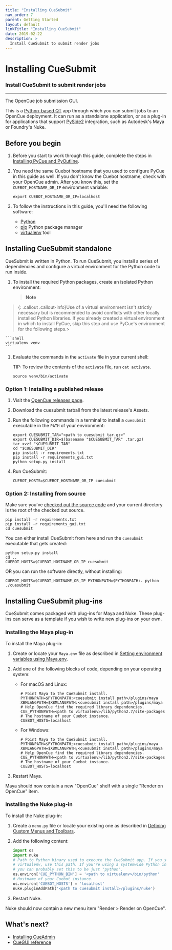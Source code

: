 ```yaml
---
title: "Installing CueSubmit"
nav_order: 7
parent: Getting Started
layout: default
linkTitle: "Installing CueSubmit"
date: 2019-02-22
description: >
  Install CueSubmit to submit render jobs
---
```


# Installing CueSubmit

### Install CueSubmit to submit render jobs

---

The OpenCue job submission GUI.

This is a [Python-based QT](https://www.qt.io/qt-for-python) app through which
you can submit jobs to an OpenCue deployment. It can run as a standalone
application, or as a plug-in for applications that support
[PySide2](https://pypi.org/project/PySide2/) integration, such as Autodesk's
Maya or Foundry's Nuke.

## Before you begin

1.  Before you start to work through this guide, complete the steps in
    [Installing PyCue and PyOutline](/docs/getting-started/installing-pycue-and-pyoutline).

1.  You need the same Cuebot hostname that you used to configure PyCue in this
    guide as well. If you don't know the Cuebot hostname, check with your
    OpenCue admin. After you know this, set the `CUEBOT_HOSTNAME_OR_IP`
    environment variable:

    ```shell
    export CUEBOT_HOSTNAME_OR_IP=localhost
    ```

1.  To follow the instructions in this guide, you'll need the following
    software:

    *   [Python](https://www.python.org/)
    *   [pip](https://pypi.org/project/pip/) Python package manager
    *   [virtualenv](https://pypi.org/project/virtualenv/) tool

## Installing CueSubmit standalone

CueSubmit is written in Python. To run CueSubmit, you install a series of
dependencies and configure a virtual environment for the Python code to run
inside.

1.  To install the required Python packages, create an isolated Python
    environment:

    > **Note**
> {: .callout .callout-info}Use of a virtual environment isn't
    strictly necessary but is recommended to avoid conflicts with other
    locally installed Python libraries. If you already created a virtual
    environment in which to install PyCue, skip this step and use PyCue's
    environment for the following steps.>

    ```shell
    virtualenv venv
    ```

1.  Evaluate the commands in the `activate` file in your current shell:

    TIP: To review the contents of the `activate` file, run `cat activate`.

    ```shell
    source venv/bin/activate
    ```

### Option 1: Installing a published release

1.  Visit the
    [OpenCue releases page](https://github.com/AcademySoftwareFoundation/OpenCue/releases).

1.  Download the cuesubmit tarball from the latest release's Assets.

1.  Run the following commands in a terminal to install a `cuesubmit` executable
    in the `PATH` of your environment:

    ```shell
    export CUESUBMIT_TAR="<path to cuesubmit tar.gz>"
    export CUESUBMIT_DIR=$(basename "$CUESUBMIT_TAR" .tar.gz)
    tar xvzf "$CUESUBMIT_TAR"
    cd "$CUESUBMIT_DIR"
    pip install -r requirements.txt
    pip install -r requirements_gui.txt
    python setup.py install
    ```

1.  Run CueSubmit:

    ```shell
    CUEBOT_HOSTS=$CUEBOT_HOSTNAME_OR_IP cuesubmit
    ```

### Option 2: Installing from source

Make sure you've
[checked out the source code](/docs/getting-started/checking-out-the-source-code)
and your current directory is the root of the checked out source.

```shell
pip install -r requirements.txt
pip install -r requirements_gui.txt
cd cuesubmit
```

You can either install CueSubmit from here and run the `cuesubmit` executable
that gets created:

```shell
python setup.py install
cd ..
CUEBOT_HOSTS=$CUEBOT_HOSTNAME_OR_IP cuesubmit
```

OR you can run the software directly, without installing:

```shell
CUEBOT_HOSTS=$CUEBOT_HOSTNAME_OR_IP PYTHONPATH=$PYTHONPATH:. python ./cuesubmit
```

## Installing CueSubmit plug-ins

CueSubmit comes packaged with plug-ins for Maya and Nuke. These plug-ins can
serve as a template if you wish to write new plug-ins on your own.

### Installing the Maya plug-in

To install the Maya plug-in:

1.  Create or locate your `Maya.env` file as described in
    [Setting environment variables using Maya.env](https://knowledge.autodesk.com/support/maya/learn-explore/caas/CloudHelp/cloudhelp/2018/ENU/Maya-EnvVar/files/GUID-8EFB1AC1-ED7D-4099-9EEE-624097872C04-htm.html).

1.  Add one of the following blocks of code, depending on your operating system:

    - For macOS and Linux:
    
      ```shell
      # Point Maya to the CueSubmit install.
      PYTHONPATH=$PYTHONPATH:<cuesubmit install path>/plugins/maya
      XBMLANGPATH=$XBMLANGPATH:<cuesubmit install path>/plugins/maya
      # Help OpenCue find the required library dependencies.
      CUE_PYTHONPATH=<path to virtualenv>/lib/python2.7/site-packages
      # The hostname of your Cuebot instance.
      CUEBOT_HOSTS=localhost
      ```

    - For Windows:

      ```shell
      # Point Maya to the CueSubmit install.
      PYTHONPATH=$PYTHONPATH;<cuesubmit install path>/plugins/maya
      XBMLANGPATH=$XBMLANGPATH;<cuesubmit install path>/plugins/maya
      # Help OpenCue find the required library dependencies.
      CUE_PYTHONPATH=<path to virtualenv>/lib/python2.7/site-packages
      # The hostname of your Cuebot instance.
      CUEBOT_HOSTS=localhost
      ```

1.  Restart Maya.

Maya should now contain a new "OpenCue" shelf with a single "Render on OpenCue"
item.

### Installing the Nuke plug-in

To install the Nuke plug-in:

1.  Create a `menu.py` file or locate your existing one as described in
    [Defining Custom Menus and Toolbars](https://learn.foundry.com/nuke/content/comp_environment/configuring_nuke/custom_menus_toolbars.html).

1.  Add the following content:

    ```python
    import os
    import nuke
    # Path to Python binary used to execute the CueSubmit app. If you set up
    # virtualenv, use this path. If you're using a systemwide Python install,
    # you can probably set this to be just "python".
    os.environ['CUE_PYTHON_BIN'] = '<path to virtualenv>/bin/python'
    # Hostname of your Cuebot instance.
    os.environ['CUEBOT_HOSTS'] = 'localhost'
    nuke.pluginAddPath('<path to cuesubmit install>/plugins/nuke')
    ```

1.  Restart Nuke.

Nuke should now contain a new menu item "Render > Render on OpenCue".

## What's next?

*   [Installing CueAdmin](/docs/getting-started/installing-cueadmin)
*   [CueGUI reference](/docs/reference/cuegui-reference)
